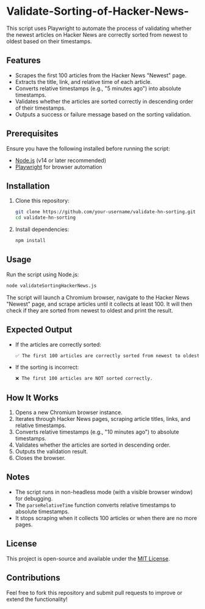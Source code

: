 # Validate-Sorting-of-Hacker-News-
This script uses Playwright to automate the process of validating whether the newest articles on Hacker News are correctly sorted from newest to oldest based on their timestamps.


## Features
- Scrapes the first 100 articles from the Hacker News "Newest" page.
- Extracts the title, link, and relative time of each article.
- Converts relative timestamps (e.g., "5 minutes ago") into absolute timestamps.
- Validates whether the articles are sorted correctly in descending order of their timestamps.
- Outputs a success or failure message based on the sorting validation.

## Prerequisites
Ensure you have the following installed before running the script:
- [Node.js](https://nodejs.org/) (v14 or later recommended)
- [Playwright](https://playwright.dev/) for browser automation

## Installation
1. Clone this repository:
   ```sh
   git clone https://github.com/your-username/validate-hn-sorting.git
   cd validate-hn-sorting
   ```
2. Install dependencies:
   ```sh
   npm install
   ```

## Usage
Run the script using Node.js:
```sh
node validateSortingHackerNews.js
```

The script will launch a Chromium browser, navigate to the Hacker News "Newest" page, and scrape articles until it collects at least 100. It will then check if they are sorted from newest to oldest and print the result.

## Expected Output
- If the articles are correctly sorted:
  ```sh
  ✅ The first 100 articles are correctly sorted from newest to oldest.
  ```
- If the sorting is incorrect:
  ```sh
  ❌ The first 100 articles are NOT sorted correctly.
  ```

## How It Works
1. Opens a new Chromium browser instance.
2. Iterates through Hacker News pages, scraping article titles, links, and relative timestamps.
3. Converts relative timestamps (e.g., "10 minutes ago") to absolute timestamps.
4. Validates whether the articles are sorted in descending order.
5. Outputs the validation result.
6. Closes the browser.

## Notes
- The script runs in non-headless mode (with a visible browser window) for debugging.
- The `parseRelativeTime` function converts relative timestamps to absolute timestamps.
- It stops scraping when it collects 100 articles or when there are no more pages.

## License
This project is open-source and available under the [MIT License](LICENSE).

## Contributions
Feel free to fork this repository and submit pull requests to improve or extend the functionality!

